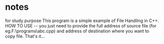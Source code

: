 # notes
for study purpose
This program is a simple example of File Handling in C++.
HOW TO USE --
you just need to provide the full address of source file (for eg.F:\programs\abc.cpp) and address of destination where you want to copy file.
That's it...
